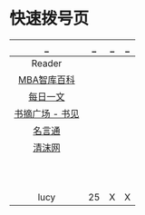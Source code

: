 # 快速拨号页

| _ | _ | _ | _ |
|:---:|:---:|:---:|:---:|
| Reader | []() | []() | []() |
| [MBA智库百科](https://wiki.mbalib.com/wiki/首页) | []() | []() | []() |
| [每日一文](https://meiriyiwen.com/random) | []() | []() | []() |
| [书摘广场 - 书见](https://memo.bookfere.com/community/posts/all) | []() | []() | []() |
| [名言通](https://www.mingyantong.com/) | []() | []() | []() |
| [清沫网](https://www.qingmo.net/) | []() | []() | []() |
| []() | []() | []() | []() |
| []() | []() | []() | []() |
| []() | []() | []() | []() |
| []() | []() | []() | []() |
| []() | []() | []() | []() |
| []() | []() | []() | []() |
| []() | []() | []() | []() |
| []() | []() | []() | []() |
| []() | []() | []() | []() |
| []() | []() | []() | []() |
| lucy | 25 | X | X |
